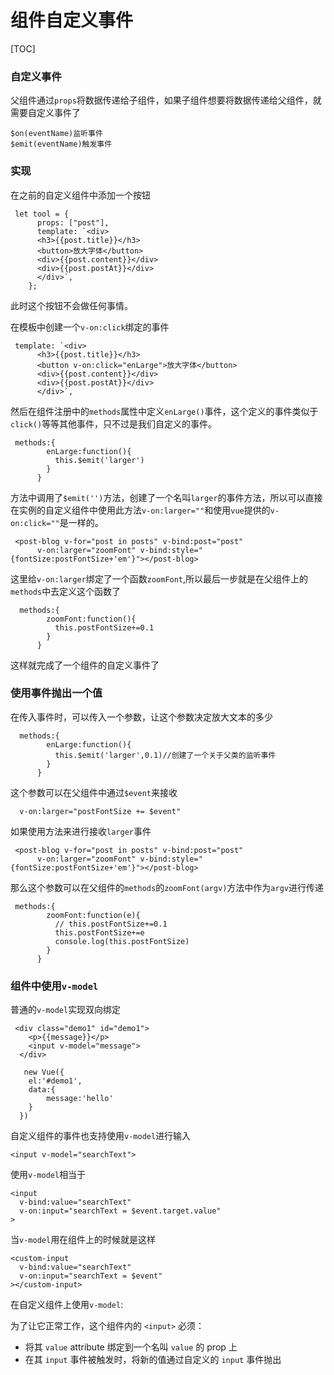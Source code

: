 # 组件自定义事件



[TOC]

### 自定义事件

父组件通过`props`将数据传递给子组件，如果子组件想要将数据传递给父组件，就需要自定义事件了

```
$on(eventName)监听事件
$emit(eventName)触发事件
```

### 实现

在之前的自定义组件中添加一个按钮

```
 let tool = {
      props: ["post"],
      template: `<div>
      <h3>{{post.title}}</h3>
      <button>放大字体</button>
      <div>{{post.content}}</div>
      <div>{{post.postAt}}</div>
      </div>`,
    };
```

此时这个按钮不会做任何事情。

在模板中创建一个`v-on:click`绑定的事件

```
 template: `<div>
      <h3>{{post.title}}</h3>
      <button v-on:click="enLarge">放大字体</button>
      <div>{{post.content}}</div>
      <div>{{post.postAt}}</div>
      </div>`,
```

然后在组件注册中的`methods`属性中定义`enLarge()`事件，这个定义的事件类似于`click()`等等其他事件，只不过是我们自定义的事件。

```
 methods:{
        enLarge:function(){
          this.$emit('larger')
        }
      }
```

方法中调用了`$emit('')`方法，创建了一个名叫`larger`的事件方法，所以可以直接在实例的自定义组件中使用此方法`v-on:larger=""`和使用`vue`提供的`v-on:click=""`是一样的。

```
 <post-blog v-for="post in posts" v-bind:post="post"
      v-on:larger="zoomFont" v-bind:style="{fontSize:postFontSize+'em'}"></post-blog>
```

这里给`v-on:larger`绑定了一个函数`zoomFont`,所以最后一步就是在父组件上的`methods`中去定义这个函数了

```
  methods:{
        zoomFont:function(){
          this.postFontSize+=0.1
        }
      }
```

这样就完成了一个组件的自定义事件了

### 使用事件抛出一个值

在传入事件时，可以传入一个参数，让这个参数决定放大文本的多少

```
  methods:{
        enLarge:function(){
          this.$emit('larger',0.1)//创建了一个关于父类的监听事件
        }
      }
```

这个参数可以在父组件中通过`$event`来接收

```
  v-on:larger="postFontSize += $event"
```

如果使用方法来进行接收`larger`事件

```
 <post-blog v-for="post in posts" v-bind:post="post"
      v-on:larger="zoomFont" v-bind:style="{fontSize:postFontSize+'em'}"></post-blog>
```

那么这个参数可以在父组件的`methods`的`zoomFont(argv)`方法中作为`argv`进行传递

```
 methods:{
        zoomFont:function(e){
          // this.postFontSize+=0.1
          this.postFontSize+=e
          console.log(this.postFontSize)
        }
      }
```

### 组件中使用`v-model`

普通的`v-model`实现双向绑定

```
 <div class="demo1" id="demo1">
    <p>{{message}}</p>
    <input v-model="message">
  </div>
  
   new Vue({
    el:'#demo1',
    data:{
        message:'hello'
    }
  })
```

自定义组件的事件也支持使用`v-model`进行输入

```
<input v-model="searchText">
```

使用`v-model`相当于

```
<input
  v-bind:value="searchText"
  v-on:input="searchText = $event.target.value"
>
```

当`v-model`用在组件上的时候就是这样

```
<custom-input
  v-bind:value="searchText"
  v-on:input="searchText = $event"
></custom-input>
```

在自定义组件上使用`v-model`:

为了让它正常工作，这个组件内的 `<input>` 必须：

- 将其 `value` attribute 绑定到一个名叫 `value` 的 prop 上
- 在其 `input` 事件被触发时，将新的值通过自定义的 `input` 事件抛出
